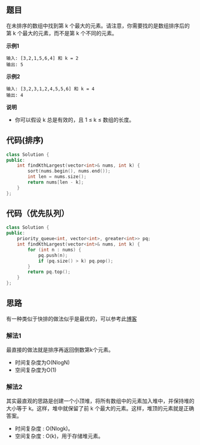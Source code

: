 ## 题目
在未排序的数组中找到第 k 个最大的元素。请注意，你需要找的是数组排序后的第 k 个最大的元素，而不是第 k 个不同的元素。

**示例1**
```
输入: [3,2,1,5,6,4] 和 k = 2
输出: 5
```

**示例2**
```
输入: [3,2,3,1,2,4,5,5,6] 和 k = 4
输出: 4
```

**说明**

* 你可以假设 k 总是有效的，且 1 ≤ k ≤ 数组的长度。


## 代码(排序)
```C++
class Solution {
public:
    int findKthLargest(vector<int>& nums, int k) {
        sort(nums.begin(), nums.end());
        int len = nums.size();
        return nums[len - k];
    }
};
```

## 代码（优先队列）
```C++
class Solution {
public:
    priority_queue<int, vector<int>, greater<int>> pq;
    int findKthLargest(vector<int>& nums, int k) {
        for (int n : nums) {
            pq.push(n);
            if (pq.size() > k) pq.pop();
        }     
        return pq.top();
    }
};
```

## 思路

有一种类似于快排的做法似乎是最优的，可以参考此[博客](https://leetcode-cn.com/explore/orignial/card/all-about-array/231/apply-basic-algorithm-thinking/960/)

### 解法1

最直接的做法就是排序再返回倒数第k个元素。
* 时间复杂度为O(NlogN)
* 空间复杂度为O(1)

### 解法2

其实最直观的思路是创建一个小顶堆，将所有数组中的元素加入堆中，并保持堆的大小等于 k。这样，堆中就保留了前 k 个最大的元素。这样，堆顶的元素就是正确答案。
* 时间复杂度 : O(Nlogk)。
* 空间复杂度 : O(k)，用于存储堆元素。